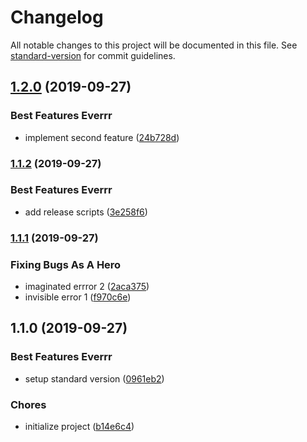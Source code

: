 # Changelog

All notable changes to this project will be documented in this file. See [standard-version](https://github.com/conventional-changelog/standard-version) for commit guidelines.

## [1.2.0](https://github.com/vtenq/conventional-commits-demo/compare/v1.1.2...v1.2.0) (2019-09-27)


### Best Features Everrr

* implement second feature ([24b728d](https://github.com/vtenq/conventional-commits-demo/commit/24b728d))

### [1.1.2](https://github.com/vtenq/conventional-commits-demo/compare/v1.1.1...v1.1.2) (2019-09-27)


### Best Features Everrr

* add release scripts ([3e258f6](https://github.com/vtenq/conventional-commits-demo/commit/3e258f6))

### [1.1.1](https://github.com/vtenq/conventional-commits-demo/compare/v1.1.0...v1.1.1) (2019-09-27)


### Fixing Bugs As A Hero

* imaginated errror 2 ([2aca375](https://github.com/vtenq/conventional-commits-demo/commit/2aca375))
* invisible error 1 ([f970c6e](https://github.com/vtenq/conventional-commits-demo/commit/f970c6e))

## 1.1.0 (2019-09-27)


### Best Features Everrr

* setup standard version ([0961eb2](https://github.com/vtenq/conventional-commits-demo/commit/0961eb2))


### Chores

* initialize project ([b14e6c4](https://github.com/vtenq/conventional-commits-demo/commit/b14e6c4))
